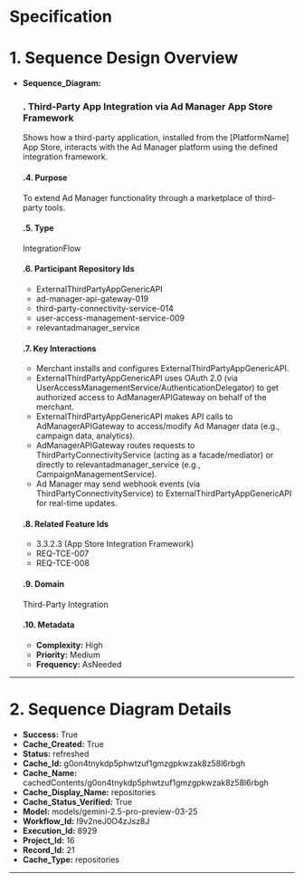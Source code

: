 # Specification

# 1. Sequence Design Overview

- **Sequence_Diagram:**
  ### . Third-Party App Integration via Ad Manager App Store Framework
  Shows how a third-party application, installed from the [PlatformName] App Store, interacts with the Ad Manager platform using the defined integration framework.

  #### .4. Purpose
  To extend Ad Manager functionality through a marketplace of third-party tools.

  #### .5. Type
  IntegrationFlow

  #### .6. Participant Repository Ids
  
  - ExternalThirdPartyAppGenericAPI
  - ad-manager-api-gateway-019
  - third-party-connectivity-service-014
  - user-access-management-service-009
  - relevantadmanager_service
  
  #### .7. Key Interactions
  
  - Merchant installs and configures ExternalThirdPartyAppGenericAPI.
  - ExternalThirdPartyAppGenericAPI uses OAuth 2.0 (via UserAccessManagementService/AuthenticationDelegator) to get authorized access to AdManagerAPIGateway on behalf of the merchant.
  - ExternalThirdPartyAppGenericAPI makes API calls to AdManagerAPIGateway to access/modify Ad Manager data (e.g., campaign data, analytics).
  - AdManagerAPIGateway routes requests to ThirdPartyConnectivityService (acting as a facade/mediator) or directly to relevantadmanager_service (e.g., CampaignManagementService).
  - Ad Manager may send webhook events (via ThirdPartyConnectivityService) to ExternalThirdPartyAppGenericAPI for real-time updates.
  
  #### .8. Related Feature Ids
  
  - 3.3.2.3 (App Store Integration Framework)
  - REQ-TCE-007
  - REQ-TCE-008
  
  #### .9. Domain
  Third-Party Integration

  #### .10. Metadata
  
  - **Complexity:** High
  - **Priority:** Medium
  - **Frequency:** AsNeeded
  


---

# 2. Sequence Diagram Details

- **Success:** True
- **Cache_Created:** True
- **Status:** refreshed
- **Cache_Id:** g0on4tnykdp5phwtzuf1gmzgpkwzak8z58l6rbgh
- **Cache_Name:** cachedContents/g0on4tnykdp5phwtzuf1gmzgpkwzak8z58l6rbgh
- **Cache_Display_Name:** repositories
- **Cache_Status_Verified:** True
- **Model:** models/gemini-2.5-pro-preview-03-25
- **Workflow_Id:** I9v2neJ0O4zJsz8J
- **Execution_Id:** 8929
- **Project_Id:** 16
- **Record_Id:** 21
- **Cache_Type:** repositories


---


